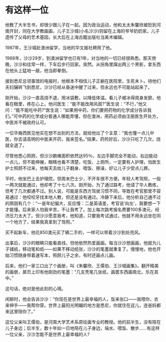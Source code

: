 # 有这样一位

他教了大半生书，却很少跟儿子在一起。因为政治运动，他和太太朱馨欣被贬到河南开封，同在大学教画画，儿子王沙城(小名沙沙)则留在上海的爷爷奶奶家。儿子遗传了父母的艺术基因，长大后在上海古籍出版社当美术编辑。 

1987年，王沙城赴澳洲留学，当地的华文报社聘用了他。 

1988年，沙沙29岁，到澳洲留学也已有1年，对当地的一切已经很熟悉。那天傍晚，沙沙和往常一样，下车后步行回家。突然。从拐角里蹿出两三个黑影，拿东西在他头上猛地一敲，他当即晕倒。 

接到悉尼总领事馆的电报时，他根本不相信儿子正躺在医院里，生死未卜。待他们夫妇辗转飞到悉尼，沙沙已经从昏迷中醒了过来，但永远也不可能站起来了。 

刚开始，沙沙一直高烧不退，用冰袋敷，以降低体温。看儿子被冰得周身发颤，他看在眼里，疼在心上。他问医生：“能不能改用风扇?”医生说：“不行，”他又问：“能不能吃中药?”医生说：“如果用中药，你们要把药物的化学成分告诉我们。”可中药的化学成分普通人哪能弄懂，但在澳洲，用药必须由注册医生开处方，中医并不被政府认可。 

一位华裔西医见他实在想不出别的方法，就给他出了个主意：“我也懂一点儿中医，你去请高明的中医来开药，我来签名。”结果，药煎好后，沙沙只吃了几次，烧就全退了。 

尽管他悉心照顾，但沙沙腑瘫面积依然达95％，左边手脚完全不能动，右边能动一点儿，但不能伸展，眼睛也看不清楚，吃饭、上厕所，一定要有人护理，怕医生护士照顾不过来，他每天去给儿子翻身、喂饭、擦澡，好让儿子少受点儿罪。 

平时，他坐巴上去护理院，但周末巴士少，不开车很不方便。年轻人考驾照，一般一两次就能通过，他却考了十七八次。刚开始，为了通过路考，他请了华人教练，但考了几次都通不过。别人说，可能是东西方驾驶习惯不同，导致在考官那里不容易通过：他咬咬牙找本地人教，但还是没有通过。冷静下来后，他分析自己通不过的原因有几个：“一是年纪偏大，反应慢：二是英语差，考官说‘向左’，我要想一下才能懂。后来家人怕我辛苦，不让我考了。加上每次路考报名费要100多澳元，经济压力太大了。但沙沙愿意我考，他知道，只要我考试通过，他就不用永远坐在同一个地方了，结果我真拿到了驾照。” 

买不起新车，他花850澳元买了辆二手的，一样可以带着沙沙到处兜风。 

出事后，沙沙的眼睛只能看直线，但他依然热爱画画。每当沙沙想画画，他就为儿子铺纸，移动笔和纸——如果不移动纸张，沙沙的笔墨就重复了。慢慢地，他也开始习惯随身带着速写本，照顾儿子之余，有时还画点儿画。 

后来，他们一家三口出了个画册，叫《朱馨欣、王儒伯、王沙城画集》。翻开精美的画册，扉页上印有他刚劲的笔墨：“几支秃笔几张纸，画罢东西画南北，乐在其中。” 

这句话，绝对是他此刻的心境。 

闲聊时，他会告诉沙沙：“你现在是世界上最幸福的人，饭来张口——我喂你，衣来伸手——我帮你穿。世界上最阳光明媚的地方是悉尼，你就住在这儿，连爸妈都来这里陪你了。” 

这位父亲叫王儒伯，是河南大学艺术系原绘画专业的教授。他的前半生，没有陪在儿子身边；后半生，数十年如一日地陪在儿子身边，端水、喂饭、散步……有这样一位父亲，沙沙怎能不是世界上最幸福的人?